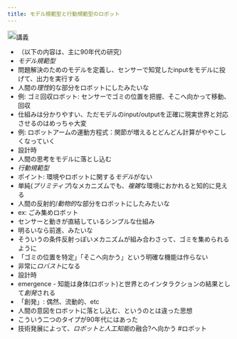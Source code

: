 ```yaml
---
title: モデル規範型と行動規範型のロボット
---
```


<img src='https://scrapbox.io/api/pages/blu3mo-public/情報科学の達人/icon' alt='情報科学の達人.icon' height="19.5"/>講義
- （以下の内容は、主に90年代の研究）
- *モデル規範型*
- 問題解決のためのモデルを定義し、センサーで知覚したinputをモデルに投げて、出力を実行する
- 人間の*理性*的な部分をロボットにしたみたいな
- 例: ゴミ回収ロボット: センサーでゴミの位置を把握、そこへ向かって移動、回収
- 仕組みは分かりやすい、ただモデルのinput/outputを正確に現実世界と対応させるのはめっちゃ大変
- 例: ロボットアームの運動方程式：関節が増えるとどんどん計算がややこしくなっていく
- 設計時
- 人間の思考をモデルに落とし込む
- *行動規範型*
- ポイント: 環境やロボットに関する*モデル*がない
- 単純(*プリミティブ*)なメカニズムでも、*複雑*な環境におかれると知的に見える
- 人間の反射的/*動物的*な部分をロボットにしたみたいな
- ex: ごみ集めロボット
- センサーと動きが直結しているシンプルな仕組み
- 明るいなら前進、みたいな
- そういうの条件反射っぽいメカニズムが組み合わさって、ゴミを集められるように
- 「ゴミの位置を特定」「そこへ向かう」という明確な機能は作らない
- 非常に*ロバスト*になる
- 設計時
- emergence - 知能は身体(ロボット)と世界とのインタラクションの結果として*創発*される
- 「創発」: 偶然、流動的、etc
- 人間の意図をロボットに落とし込む、というのとは違った思想
- こういう二つのタイプが90年代にはあった
- 技術発展によって、*ロボットと人工知能*の融合?へ向かう
\#ロボット
